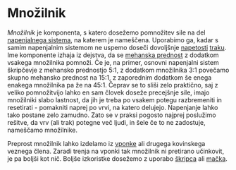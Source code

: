 # Množilnik

_Množilnik_ je komponenta, s katero dosežemo pomnožitev sile na del [napenjalnega sistema](napenjalni-sistem), na katerem je nameščena. Uporabimo ga, kadar s samim napenjalnim sistemom ne uspemo doseči dovoljšnje [napetosti](napetost) [traku](trak). Ime komponente izhaja iz dejstva, da se [mehanska prednost](mehanska-prednost) z dodatkom vsakega množilnika pomnoži. Če je, na primer, osnovni napenjalni sistem škripčevje z mehansko prednostjo 5:1, z dodatkom množilnika 3:1 povečamo skupno mehansko prednost na 15:1, z zaporednim dodatkom še enega enakega množilnika pa že na 45:1. Čeprav se to sliši zelo praktično, saj z veliko pomnožitvijo lahko en sam človek doseže precejšnje sile, imajo množilniki slabo lastnost, da jih je treba po vsakem potegu razbremeniti in resetirati - pomakniti naprej po vrvi, na katero delujejo. Napenjanje lahko tako postane zelo zamudno. Zato se v praksi pogosto najprej poslužimo rešitve, da vrv (ali trak) potegne več ljudi, in šele če to ne zadostuje, nameščamo množilnike.

Preprost množilnik lahko izdelamo iz [vponke](vponka) ali drugega kovinskega veznega člena. Zaradi trenja na vponki tak množilnik ni pretirano učinkovit, je pa boljši kot nič. Boljše izkoristke dosežemo z uporabo [škripca](skripec) ali [mačka](macek).
